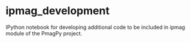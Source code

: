 # ipmag_development
IPython notebook for developing additional code to be included in ipmag module of the PmagPy project.
